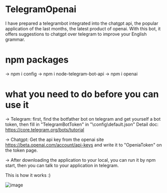 # TelegramOpenai

I have prepared a telegrambot integrated into the chatgpt api, the popular application of the last months, the latest product of openai. With this bot, it offers suggestions to chatgpt over telegram to improve your English grammar.

# npm packages
-> npm i config
-> npm i node-telegram-bot-api
-> npm i openai

# what you need to do before you can use it
-> Telegram:  first, find the botfather bot on telegram and get yourself a bot token, then fill in "TelegramBotToken" in "\config\default.json"
Detail doc: https://core.telegram.org/bots/tutorial 

-> Chatgpt:  Get the api key from the openai site https://beta.openai.com/account/api-keys and write it to "OpeniaToken" on the token page.

-> After downloading the application to your local, you can run it by npm start, then you can talk to your application in telegram.

This is how it works :)

![image](https://user-images.githubusercontent.com/13853387/210647954-1cea65a9-1c59-481d-8e81-e335238d30fb.png)

